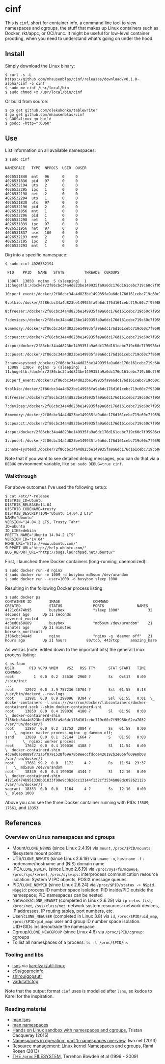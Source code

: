 # cinf

This is `cinf`, short for container info, a command line tool to view namespaces and cgroups, the stuff that makes up Linux containers such as Docker, rkt/appc, or OCI/runc. It might be useful for low-level container prodding, when you need to understand what's going on under the hood.

## Install

Simply download the Linux binary:

    $ curl -s -L https://github.com/mhausenblas/cinf/releases/download/v0.1.0-alpha/cinf -o cinf
    $ sudo mv cinf /usr/local/bin
    $ sudo chmod +x /usr/local/bin/cinf

Or build from source:

    $ go get github.com/olekukonko/tablewriter
    $ go get github.com/mhausenblas/cinf
    $ GOOS=linux go build
    $ godoc -http=":6060"

## Use

List information on all available namespaces:

    $ sudo cinf
    
    NAMESPACE   TYPE  NPROCS  USER  OUSER
    
    4026531840  mnt   96      0     0
    4026531836  pid   97      0     0
    4026532194  uts   2       0     0
    4026532295  ipc   1       0     0
    4026532198  net   2       0     0
    4026532294  uts   1       0     0
    4026531838  uts   97      0     0
    4026532196  pid   2       0     0
    4026531856  mnt   1       0     0
    4026532296  pid   1       0     0
    4026532298  net   1       0     0
    4026531839  ipc   97      0     0
    4026531956  net   97      0     0
    4026531837  user  100     0     0
    4026532193  mnt   2       0     0
    4026532195  ipc   2       0     0
    4026532293  mnt   1       0     0

Dig into a specific namespace:

    $ sudo cinf 4026532194
    
     PID    PPID   NAME   STATE         THREADS  CGROUPS
     
     13867  13850  nginx  S (sleeping)  1        11:hugetlb:/docker/2f86cbc34a4d823be149935fa9a6dc176d161cebc719c60c7f95986c62ea7032
                                                 10:perf_event:/docker/2f86cbc34a4d823be149935fa9a6dc176d161cebc719c60c7f95986c62ea7032
                                                 9:blkio:/docker/2f86cbc34a4d823be149935fa9a6dc176d161cebc719c60c7f95986c62ea7032
                                                 8:freezer:/docker/2f86cbc34a4d823be149935fa9a6dc176d161cebc719c60c7f95986c62ea7032
                                                 7:devices:/docker/2f86cbc34a4d823be149935fa9a6dc176d161cebc719c60c7f95986c62ea7032
                                                 6:memory:/docker/2f86cbc34a4d823be149935fa9a6dc176d161cebc719c60c7f95986c62ea7032
                                                 5:cpuacct:/docker/2f86cbc34a4d823be149935fa9a6dc176d161cebc719c60c7f95986c62ea7032
                                                 4:cpu:/docker/2f86cbc34a4d823be149935fa9a6dc176d161cebc719c60c7f95986c62ea7032
                                                 3:cpuset:/docker/2f86cbc34a4d823be149935fa9a6dc176d161cebc719c60c7f95986c62ea7032
                                                 2:name=systemd:/docker/2f86cbc34a4d823be149935fa9a6dc176d161cebc719c60c7f95986c62ea7032
     13889  13867  nginx  S (sleeping)  1        11:hugetlb:/docker/2f86cbc34a4d823be149935fa9a6dc176d161cebc719c60c7f95986c62ea7032
                                                 10:perf_event:/docker/2f86cbc34a4d823be149935fa9a6dc176d161cebc719c60c7f95986c62ea7032
                                                 9:blkio:/docker/2f86cbc34a4d823be149935fa9a6dc176d161cebc719c60c7f95986c62ea7032
                                                 8:freezer:/docker/2f86cbc34a4d823be149935fa9a6dc176d161cebc719c60c7f95986c62ea7032
                                                 7:devices:/docker/2f86cbc34a4d823be149935fa9a6dc176d161cebc719c60c7f95986c62ea7032
                                                 6:memory:/docker/2f86cbc34a4d823be149935fa9a6dc176d161cebc719c60c7f95986c62ea7032
                                                 5:cpuacct:/docker/2f86cbc34a4d823be149935fa9a6dc176d161cebc719c60c7f95986c62ea7032
                                                 4:cpu:/docker/2f86cbc34a4d823be149935fa9a6dc176d161cebc719c60c7f95986c62ea7032
                                                 3:cpuset:/docker/2f86cbc34a4d823be149935fa9a6dc176d161cebc719c60c7f95986c62ea7032
                                                 2:name=systemd:/docker/2f86cbc34a4d823be149935fa9a6dc176d161cebc719c60c7f95986c62ea7032

Note that if you want to see detailed debug messages, you can do that via a `DEBUG` environment variable, like so: `sudo DEBUG=true cinf`.

### Walkthrough

For above outcomes I've used the following setup:

    $ cat /etc/*-release
    DISTRIB_ID=Ubuntu
    DISTRIB_RELEASE=14.04
    DISTRIB_CODENAME=trusty
    DISTRIB_DESCRIPTION="Ubuntu 14.04.2 LTS"
    NAME="Ubuntu"
    VERSION="14.04.2 LTS, Trusty Tahr"
    ID=ubuntu
    ID_LIKE=debian
    PRETTY_NAME="Ubuntu 14.04.2 LTS"
    VERSION_ID="14.04"
    HOME_URL="http://www.ubuntu.com/"
    SUPPORT_URL="http://help.ubuntu.com/"
    BUG_REPORT_URL="http://bugs.launchpad.net/ubuntu/"

First, I launched three Docker containers (long-running, daemonized):

    $ sudo docker run -d nginx
    $ sudo docker run -m 100M -d busybox md5sum /dev/urandom
    $ sudo docker run --user=1000 -d busybox sleep 1000

Resulting in the following Docker process listing:

    $ sudo docker ps
    CONTAINER ID        IMAGE               COMMAND                  CREATED             STATUS              PORTS               NAMES
    4121c6474b95        busybox             "sleep 1000"             32 seconds ago      Up 31 seconds                           reverent_euclid
    4c3ed0a58889        busybox             "md5sum /dev/urandom"    21 minutes ago      Up 21 minutes                           berserk_northcutt
    2f86cbc34a4d        nginx               "nginx -g 'daemon off"   21 hours ago        Up 21 hours         80/tcp, 443/tcp     amazing_kare

As well as (note: edited down to the important bits) the general Linux process listing:

    $ ps faux
    USER       PID %CPU %MEM    VSZ   RSS TTY      STAT START   TIME COMMAND
    root         1  0.0  0.2  33636  2960 ?        Ss   Oct17   0:00 /sbin/init
    ...
    root     12972  0.0  3.9 757236 40704 ?        Ssl  01:55   0:18 /usr/bin/dockerd --raw-logs
    root     12981  0.0  0.9 299096  9384 ?        Ssl  01:55   0:01  \_ docker-containerd -l unix:///var/run/docker/libcontainerd/docker-containerd.sock --shim docker-containerd-shi
    root     13850  0.0  0.4 199036  4180 ?        Sl   01:58   0:00      \_ docker-containerd-shim 2f86cbc34a4d823be149935fa9a6dc176d161cebc719c60c7f95986c62ea7032 /var/run/docker/l
    root     13867  0.0  0.2  31752  2884 ?        Ss   01:58   0:00      |   \_ nginx: master process nginx -g daemon off;
    sshd     13889  0.0  0.1  32144  1664 ?        S    01:58   0:00      |       \_ nginx: worker process
    root     17642  0.0  0.4 199036  4188 ?        Sl   11:54   0:00      \_ docker-containerd-shim 4c3ed0a58889f772a5f8791528f69e78b8eeccfdcce420192b2e056f609e0b08 /var/run/docker/l
    root     17661 99.2  0.0   1172     4 ?        Rs   11:54  23:37      |   \_ md5sum /dev/urandom
    root     18340  0.0  0.4 199036  4144 ?        Sl   12:16   0:00      \_ docker-containerd-shim 4121c6474b951338b01833f90e9c3b20cc13144f132cf3534b088dc09262112b /var/run/docker/l
    vagrant  18353  0.0  0.0   1164     4 ?        Ss   12:16   0:00          \_ sleep 1000

Above you can see the three Docker container running with PIDs `13889`, `17661`, and `18353`.

## References

### Overview on Linux namespaces and cgroups

- Mount/`CLONE_NEWNS` (since Linux 2.4.19) via `mount`, `/proc/$PID/mounts`: filesystem mount points
- UTS/`CLONE_NEWUTS` (since Linux 2.6.19) via `uname -n`, `hostname -f` : nodename/hostname and (NIS) domain name
- IPC/`CLONE_NEWIPC` (since Linux 2.6.19) via `/proc/sys/fs/mqueue`, `/proc/sys/kernel`, `/proc/sysvipc`: interprocess communication resource isolation: System V IPC objects, POSIX message queues
- PID/`CLONE_NEWPID` (since Linux 2.6.24) via `/proc/$PID/status -> NSpid, NSpgid`: process ID number space isolation: PID inside/PID outside the namespace; PID namespaces can be nested
- Network/`CLONE_NEWNET` (completed in Linux 2.6.29) via `ip netns list`, `/proc/net`, `/sys/class/net`: network system resources: network devices, IP addresses, IP routing tables, port numbers, etc.
- User/`CLONE_NEWUSER` (completed in Linux 3.8) via `id`, `/proc/$PID/uid_map`, `/proc/$PID/gid_map`: user and group ID number space isolation. UID+GIDs inside/outside the namespace
- Cgroup/`CLONE_NEWCGROUP` (since Linux 4.6) via `/proc/$PID/cgroup`: cgroups
- To list all namespaces of a process: `ls -l /proc/$PID/ns`

### Tooling and libs

- [lsns](http://karelzak.blogspot.ie/2015/12/lsns8-new-command-to-list-linux.html) via [karelzak/util-linux](https://github.com/karelzak/util-linux)
- [c9s/goprocinfo](https://github.com/c9s/goprocinfo)
- [shirou/gopsutil](https://github.com/shirou/gopsutil/)
- [yadutaf/ctop](https://github.com/yadutaf/ctop)

Note that the output format `cinf` uses is modelled after `lsns`, so kudos to Karel for the inspiration.

### Reading material

- [man lsns](http://man7.org/linux/man-pages/man8/lsns.8.html)
- [man namespaces](http://man7.org/linux/man-pages/man7/namespaces.7.html)
- [Hands on Linux sandbox with namespaces and cgroups](https://blogs.rdoproject.org/7761/hands-on-linux-sandbox-with-namespaces-and-cgroups), Tristan Cacqueray (2015)
- [Namespaces in operation, part 1: namespaces overview](https://lwn.net/Articles/531114/), lwn.net (2013)
- [Resource management: Linux kernel Namespaces and cgroups](http://www.haifux.org/lectures/299/netLec7.pdf), Rami Rosen (2013)
- [THE `/proc` FILESYSTEM](https://www.mjmwired.net/kernel/Documentation/filesystems/proc.txt),  Terrehon Bowden et al (1999 - 2009)

